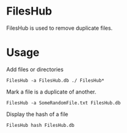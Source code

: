 FilesHub
========

FilesHub is used to remove duplicate files.

Usage
======

Add files or directories
```
FilesHub -a FilesHub.db ./ FilesHub*
```

Mark a file is a duplicate of another.
```
FilesHub -a SomeRandomFile.txt FilesHub.db
```

Display the hash of a file
```
FilesHub hash FilesHub.db
```

